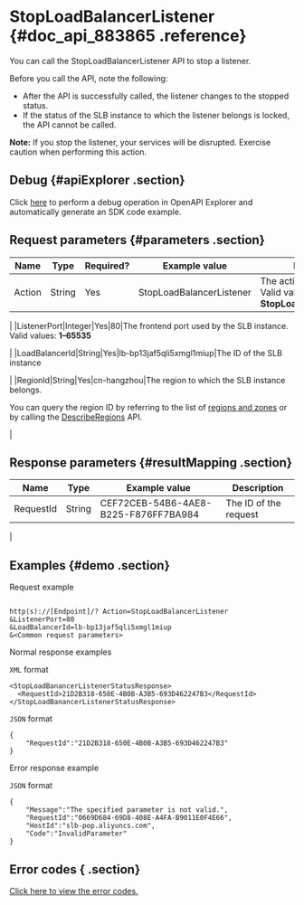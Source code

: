 # StopLoadBalancerListener {#doc_api_883865 .reference}

You can call the StopLoadBalancerListener API to stop a listener.

Before you call the API, note the following:

-   After the API is successfully called, the listener changes to the stopped status.
-   If the status of the SLB instance to which the listener belongs is locked, the API cannot be called.

**Note:** If you stop the listener, your services will be disrupted. Exercise caution when performing this action.

## Debug {#apiExplorer .section}

Click [here](https://api.aliyun.com/#product=Slb&api=StopLoadBalancerListener) to perform a debug operation in OpenAPI Explorer and automatically generate an SDK code example.

## Request parameters {#parameters .section}

|Name|Type|Required?|Example value|Description|
|----|----|---------|-------------|-----------|
|Action|String|Yes|StopLoadBalancerListener|The action to perform. Valid value: **StopLoadBalancerListener**

 |
|ListenerPort|Integer|Yes|80|The frontend port used by the SLB instance. Valid values: **1–65535**

 |
|LoadBalancerId|String|Yes|lb-bp13jaf5qli5xmgl1miup|The ID of the SLB instance

 |
|RegionId|String|Yes|cn-hangzhou|The region to which the SLB instance belongs.

 You can query the region ID by referring to the list of [regions and zones](~~40654~~) or by calling the [DescribeRegions](~~25609~~) API.

 |

## Response parameters {#resultMapping .section}

|Name|Type|Example value|Description|
|----|----|-------------|-----------|
|RequestId|String|CEF72CEB-54B6-4AE8-B225-F876FF7BA984|The ID of the request

 |

## Examples {#demo .section}

Request example

``` {#request_demo}

http(s)://[Endpoint]/? Action=StopLoadBalancerListener
&ListenerPort=80
&LoadBalancerId=lb-bp13jaf5qli5xmgl1miup
&<Common request parameters>

```

Normal response examples

`XML` format

``` {#xml_return_success_demo}
<StopLoadBanancerListenerStatusResponse>
  <RequestId>21D2B318-650E-4B0B-A3B5-693D462247B3</RequestId>
</StopLoadBanancerListenerStatusResponse>

```

`JSON` format

``` {#json_return_success_demo}
{
	"RequestId":"21D2B318-650E-4B0B-A3B5-693D462247B3"
}
```

Error response example

`JSON` format

``` {#json_return_failed_demo}
{
	"Message":"The specified parameter is not valid.",
	"RequestId":"0669D684-69D8-408E-A4FA-B9011E0F4E66",
	"HostId":"slb-pop.aliyuncs.com",
	"Code":"InvalidParameter"
}
```

## Error codes { .section}

[Click here to view the error codes.](https://error-center.aliyun.com/status/product/Slb)

